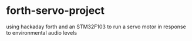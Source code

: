 # forth-servo-project
using hackaday forth and an STM32F103 to run a servo motor in response to environmental audio levels
